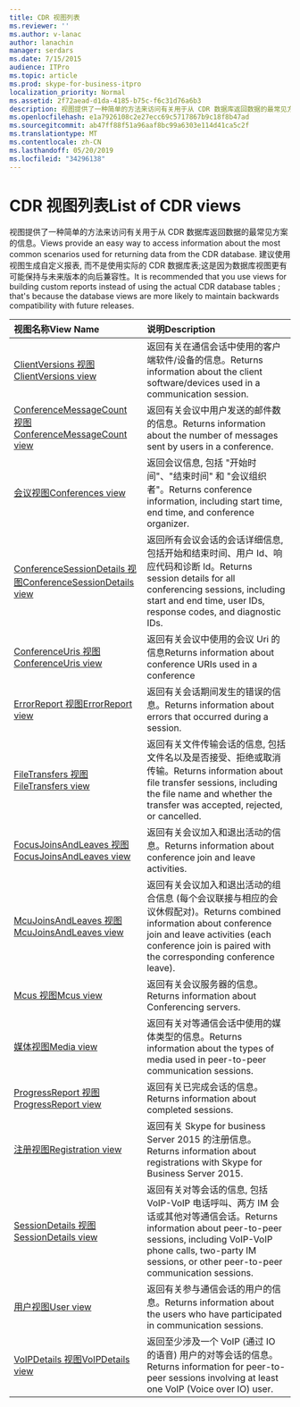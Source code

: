 ```yaml
---
title: CDR 视图列表
ms.reviewer: ''
ms.author: v-lanac
author: lanachin
manager: serdars
ms.date: 7/15/2015
audience: ITPro
ms.topic: article
ms.prod: skype-for-business-itpro
localization_priority: Normal
ms.assetid: 2f72aead-d1da-4185-b75c-f6c31d76a6b3
description: 视图提供了一种简单的方法来访问有关用于从 CDR 数据库返回数据的最常见方案的信息。 建议使用视图生成自定义报表, 而不是使用实际的 CDR 数据库表;这是因为数据库视图更有可能保持与未来版本的向后兼容性。
ms.openlocfilehash: e1a7926108c2e27ecc69c5717867b9c18f8b47ad
ms.sourcegitcommit: ab47ff88f51a96aaf8bc99a6303e114d41ca5c2f
ms.translationtype: MT
ms.contentlocale: zh-CN
ms.lasthandoff: 05/20/2019
ms.locfileid: "34296138"
---
```

# <a name="list-of-cdr-views"></a><span data-ttu-id="3dfc0-104">CDR 视图列表</span><span class="sxs-lookup"><span data-stu-id="3dfc0-104">List of CDR views</span></span>
 
<span data-ttu-id="3dfc0-105">视图提供了一种简单的方法来访问有关用于从 CDR 数据库返回数据的最常见方案的信息。</span><span class="sxs-lookup"><span data-stu-id="3dfc0-105">Views provide an easy way to access information about the most common scenarios used for returning data from the CDR database.</span></span> <span data-ttu-id="3dfc0-106">建议使用视图生成自定义报表, 而不是使用实际的 CDR 数据库表;这是因为数据库视图更有可能保持与未来版本的向后兼容性。</span><span class="sxs-lookup"><span data-stu-id="3dfc0-106">It is recommended that you use views for building custom reports instead of using the actual CDR database tables ; that's because the database views are more likely to maintain backwards compatibility with future releases.</span></span>
  
|<span data-ttu-id="3dfc0-107">**视图名称**</span><span class="sxs-lookup"><span data-stu-id="3dfc0-107">**View Name**</span></span>|<span data-ttu-id="3dfc0-108">**说明**</span><span class="sxs-lookup"><span data-stu-id="3dfc0-108">**Description**</span></span>|
|:-----|:-----|
|[<span data-ttu-id="3dfc0-109">ClientVersions 视图</span><span class="sxs-lookup"><span data-stu-id="3dfc0-109">ClientVersions view</span></span>](clientversions-0.md) <br/> |<span data-ttu-id="3dfc0-110">返回有关在通信会话中使用的客户端软件/设备的信息。</span><span class="sxs-lookup"><span data-stu-id="3dfc0-110">Returns information about the client software/devices used in a communication session.</span></span>  <br/> |
|[<span data-ttu-id="3dfc0-111">ConferenceMessageCount 视图</span><span class="sxs-lookup"><span data-stu-id="3dfc0-111">ConferenceMessageCount view</span></span>](conferencemessagecount-0.md) <br/> |<span data-ttu-id="3dfc0-112">返回有关会议中用户发送的邮件数的信息。</span><span class="sxs-lookup"><span data-stu-id="3dfc0-112">Returns information about the number of messages sent by users in a conference.</span></span>  <br/> |
|[<span data-ttu-id="3dfc0-113">会议视图</span><span class="sxs-lookup"><span data-stu-id="3dfc0-113">Conferences view</span></span>](conferences-0.md) <br/> |<span data-ttu-id="3dfc0-114">返回会议信息, 包括 "开始时间"、"结束时间" 和 "会议组织者"。</span><span class="sxs-lookup"><span data-stu-id="3dfc0-114">Returns conference information, including start time, end time, and conference organizer.</span></span>  <br/> |
|[<span data-ttu-id="3dfc0-115">ConferenceSessionDetails 视图</span><span class="sxs-lookup"><span data-stu-id="3dfc0-115">ConferenceSessionDetails view</span></span>](conferencesessiondetails.md) <br/> |<span data-ttu-id="3dfc0-116">返回所有会议会话的会话详细信息, 包括开始和结束时间、用户 Id、响应代码和诊断 Id。</span><span class="sxs-lookup"><span data-stu-id="3dfc0-116">Returns session details for all conferencing sessions, including start and end time, user IDs, response codes, and diagnostic IDs.</span></span>  <br/> |
|[<span data-ttu-id="3dfc0-117">ConferenceUris 视图</span><span class="sxs-lookup"><span data-stu-id="3dfc0-117">ConferenceUris view</span></span>](conferenceuris-0.md) <br/> |<span data-ttu-id="3dfc0-118">返回有关会议中使用的会议 Uri 的信息</span><span class="sxs-lookup"><span data-stu-id="3dfc0-118">Returns information about conference URIs used in a conference</span></span>  <br/> |
|[<span data-ttu-id="3dfc0-119">ErrorReport 视图</span><span class="sxs-lookup"><span data-stu-id="3dfc0-119">ErrorReport view</span></span>](errorreport-0.md) <br/> |<span data-ttu-id="3dfc0-120">返回有关会话期间发生的错误的信息。</span><span class="sxs-lookup"><span data-stu-id="3dfc0-120">Returns information about errors that occurred during a session.</span></span>  <br/> |
|[<span data-ttu-id="3dfc0-121">FileTransfers 视图</span><span class="sxs-lookup"><span data-stu-id="3dfc0-121">FileTransfers view</span></span>](filetransfers.md) <br/> |<span data-ttu-id="3dfc0-122">返回有关文件传输会话的信息, 包括文件名以及是否接受、拒绝或取消传输。</span><span class="sxs-lookup"><span data-stu-id="3dfc0-122">Returns information about file transfer sessions, including the file name and whether the transfer was accepted, rejected, or cancelled.</span></span>  <br/> |
|[<span data-ttu-id="3dfc0-123">FocusJoinsAndLeaves 视图</span><span class="sxs-lookup"><span data-stu-id="3dfc0-123">FocusJoinsAndLeaves view</span></span>](focusjoinsandleaves-0.md) <br/> |<span data-ttu-id="3dfc0-124">返回有关会议加入和退出活动的信息。</span><span class="sxs-lookup"><span data-stu-id="3dfc0-124">Returns information about conference join and leave activities.</span></span>  <br/> |
|[<span data-ttu-id="3dfc0-125">McuJoinsAndLeaves 视图</span><span class="sxs-lookup"><span data-stu-id="3dfc0-125">McuJoinsAndLeaves view</span></span>](mcujoinsandleaves-0.md) <br/> |<span data-ttu-id="3dfc0-126">返回有关会议加入和退出活动的组合信息 (每个会议联接与相应的会议休假配对)。</span><span class="sxs-lookup"><span data-stu-id="3dfc0-126">Returns combined information about conference join and leave activities (each conference join is paired with the corresponding conference leave).</span></span>  <br/> |
|[<span data-ttu-id="3dfc0-127">Mcus 视图</span><span class="sxs-lookup"><span data-stu-id="3dfc0-127">Mcus view</span></span>](mcus-0.md) <br/> |<span data-ttu-id="3dfc0-128">返回有关会议服务器的信息。</span><span class="sxs-lookup"><span data-stu-id="3dfc0-128">Returns information about Conferencing servers.</span></span>  <br/> |
|[<span data-ttu-id="3dfc0-129">媒体视图</span><span class="sxs-lookup"><span data-stu-id="3dfc0-129">Media view</span></span>](media-0.md) <br/> |<span data-ttu-id="3dfc0-130">返回有关对等通信会话中使用的媒体类型的信息。</span><span class="sxs-lookup"><span data-stu-id="3dfc0-130">Returns information about the types of media used in peer-to-peer communication sessions.</span></span>  <br/> |
|[<span data-ttu-id="3dfc0-131">ProgressReport 视图</span><span class="sxs-lookup"><span data-stu-id="3dfc0-131">ProgressReport view</span></span>](progressreport-0.md) <br/> |<span data-ttu-id="3dfc0-132">返回有关已完成会话的信息。</span><span class="sxs-lookup"><span data-stu-id="3dfc0-132">Returns information about completed sessions.</span></span>  <br/> |
|[<span data-ttu-id="3dfc0-133">注册视图</span><span class="sxs-lookup"><span data-stu-id="3dfc0-133">Registration view</span></span>](registration-0.md) <br/> |<span data-ttu-id="3dfc0-134">返回有关 Skype for business Server 2015 的注册信息。</span><span class="sxs-lookup"><span data-stu-id="3dfc0-134">Returns information about registrations with Skype for Business Server 2015.</span></span>  <br/> |
|[<span data-ttu-id="3dfc0-135">SessionDetails 视图</span><span class="sxs-lookup"><span data-stu-id="3dfc0-135">SessionDetails view</span></span>](sessiondetails-0.md) <br/> |<span data-ttu-id="3dfc0-136">返回有关对等会话的信息, 包括 VoIP-VoIP 电话呼叫、两方 IM 会话或其他对等通信会话。</span><span class="sxs-lookup"><span data-stu-id="3dfc0-136">Returns information about peer-to-peer sessions, including VoIP-VoIP phone calls, two-party IM sessions, or other peer-to-peer communication sessions.</span></span>  <br/> |
|[<span data-ttu-id="3dfc0-137">用户视图</span><span class="sxs-lookup"><span data-stu-id="3dfc0-137">User view</span></span>](user.md) <br/> |<span data-ttu-id="3dfc0-138">返回有关参与通信会话的用户的信息。</span><span class="sxs-lookup"><span data-stu-id="3dfc0-138">Returns information about the users who have participated in communication sessions.</span></span>  <br/> |
|[<span data-ttu-id="3dfc0-139">VoIPDetails 视图</span><span class="sxs-lookup"><span data-stu-id="3dfc0-139">VoIPDetails view</span></span>](voipdetails.md) <br/> |<span data-ttu-id="3dfc0-140">返回至少涉及一个 VoIP (通过 IO 的语音) 用户的对等会话的信息。</span><span class="sxs-lookup"><span data-stu-id="3dfc0-140">Returns information for peer-to-peer sessions involving at least one VoIP (Voice over IO) user.</span></span>  <br/> |
   

